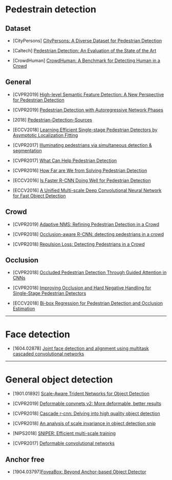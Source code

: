 # Pedestrain detection

## Dataset

- [CityPersons] [CityPersons: A Diverse Dataset for Pedestrian Detection](https://arxiv.org/abs/1702.05693)

- [Caltech] [Pedestrian Detection:
An Evaluation of the State of the Art](http://www.vision.caltech.edu/Image_Datasets/CaltechPedestrians/files/PAMI12pedestrians.pdf)

- [CrowdHuman] [CrowdHuman: A Benchmark for Detecting Human in a Crowd
](https://arxiv.org/pdf/1805.00123.pdf)

## General

- [CVPR2019] [High-level Semantic Feature Detection:
A New Perspective for Pedestrian Detection](http://openaccess.thecvf.com/content_CVPR_2019/papers/Liu_High-Level_Semantic_Feature_Detection_A_New_Perspective_for_Pedestrian_Detection_CVPR_2019_paper.pdf)

- [CVPR2019] [Pedestrian Detection with Autoregressive Network Phases](http://openaccess.thecvf.com/content_CVPR_2019/papers/Brazil_Pedestrian_Detection_With_Autoregressive_Network_Phases_CVPR_2019_paper.pdf)

- [2018] [Pedestrian-Detection-Sources](https://www.starlg.cn/2018/08/17/Pedestrian-Detection-Sources/)

- [ECCV2018] [Learning Efficient Single-stage Pedestrian Detectors by Asymptotic Localization Fitting](http://openaccess.thecvf.com/content_ECCV_2018/papers/Wei_Liu_Learning_Efficient_Single-stage_ECCV_2018_paper.pdf)

- [CVPR2017] [Illuminating pedestrians via simultaneous detection & segmentation](http://openaccess.thecvf.com/content_ICCV_2017/papers/Brazil_Illuminating_Pedestrians_via_ICCV_2017_paper.pdf)

- [CVPR2017] [What Can Help Pedestrian Detection](http://openaccess.thecvf.com/content_cvpr_2017/papers/Mao_What_Can_Help_CVPR_2017_paper.pdf)

- [CVPR2016] [How Far are We from Solving Pedestrian Detection](https://arxiv.org/abs/1602.01237)

- [ECCV2016] [Is Faster R-CNN Doing Well for Pedestrian Detection](https://arxiv.org/abs/1607.07032)

- [ECCV2016] [A Unified Multi-scale Deep Convolutional Neural Network for Fast Object Detection](https://arxiv.org/abs/1607.07155)

## Crowd

- [CVPR2019] [Adaptive NMS: Refining Pedestrian Detection in a Crowd](http://openaccess.thecvf.com/content_CVPR_2019/papers/Liu_Adaptive_NMS_Refining_Pedestrian_Detection_in_a_Crowd_CVPR_2019_paper.pdf)

- [CVPR2018] [Occlusion-aware R-CNN: detecting pedestrians in a crowd](http://openaccess.thecvf.com/content_ECCV_2018/papers/Shifeng_Zhang_Occlusion-aware_R-CNN_Detecting_ECCV_2018_paper.pdf)

- [CVPR2018] [Repulsion Loss: Detecting Pedestrians in a Crowd](https://arxiv.org/abs/1711.07752)

## Occlusion

- [CVPR2018] [Occluded Pedestrian Detection Through Guided Attention in CNNs](http://openaccess.thecvf.com/content_cvpr_2018/papers/Zhang_Occluded_Pedestrian_Detection_CVPR_2018_paper.pdf)

- [CVPR2018] [Improving Occlusion and Hard Negative Handling for Single-Stage Pedestrian Detectors](http://openaccess.thecvf.com/content_cvpr_2018/papers/Noh_Improving_Occlusion_and_CVPR_2018_paper.pdf)

- [ECCV2018] [Bi-box Regression for Pedestrian Detection and Occlusion Estimation](http://openaccess.thecvf.com/content_ECCV_2018/html/CHUNLUAN_ZHOU_Bi-box_Regression_for_ECCV_2018_paper.html)

---

# Face detection

- [1604.02878] [Joint face detection and alignment using multitask cascaded convolutional networks](https://arxiv.org/abs/1604.02878)

---

# General object detection

- [1901.01892] [Scale-Aware Trident Networks for Object Detection](https://arxiv.org/abs/1901.01892)

- [CVPR2019] [Deformable convnets v2: More deformable, better results](http://openaccess.thecvf.com/content_CVPR_2019/papers/Zhu_Deformable_ConvNets_V2_More_Deformable_Better_Results_CVPR_2019_paper.pdf)

- [CVPR2018] [Cascade r-cnn: Delving into high quality object detection](http://openaccess.thecvf.com/content_cvpr_2018/papers/Cai_Cascade_R-CNN_Delving_CVPR_2018_paper.pdf)

- [CVPR2018] [An analysis of scale invariance in object detection snip](http://openaccess.thecvf.com/content_cvpr_2018/papers/Singh_An_Analysis_of_CVPR_2018_paper.pdf)

- [NIPS2018] [SNIPER: Efficient multi-scale training](http://papers.nips.cc/paper/8143-sniper-efficient-multi-scale-training.pdf)

- [CVPR2017] [Deformable convolutional networks](http://openaccess.thecvf.com/content_ICCV_2017/papers/Dai_Deformable_Convolutional_Networks_ICCV_2017_paper.pdf)

## Anchor free

- [1904.03797][FoveaBox: Beyond Anchor-based Object Detector](https://arxiv.org/abs/1904.03797v1)


